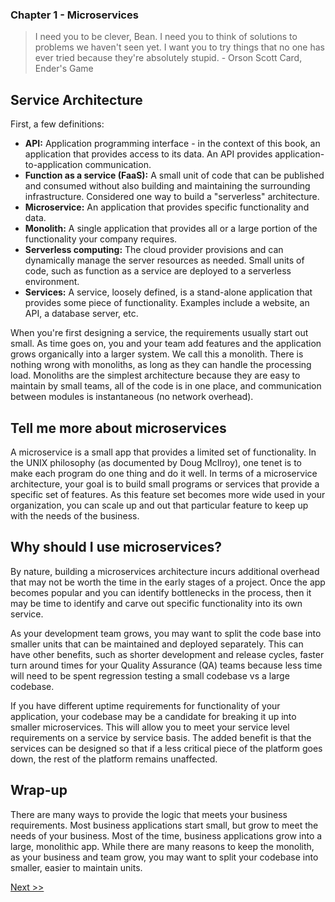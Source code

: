 ### Chapter 1 - Microservices

> I need you to be clever, Bean. I need you to think of solutions to problems we haven't seen yet. I want you to try things that no one has ever tried because they're absolutely stupid. - Orson Scott Card, Ender's Game

## Service Architecture

First, a few definitions:

* **API:** Application programming interface - in the context of this book, an application that provides access to its data. An API provides application-to-application communication.
* **Function as a service (FaaS):** A small unit of code that can be published and consumed without also building and maintaining the surrounding infrastructure. Considered one way to build a "serverless" architecture.
* **Microservice:** An application that provides specific functionality and data.
* **Monolith:** A single application that provides all or a large portion of the functionality your company requires.
* **Serverless computing:** The cloud provider provisions and can dynamically manage the server resources as needed. Small units of code, such as function as a service are deployed to a serverless environment.
* **Services:** A service, loosely defined, is a stand-alone application that provides some piece of functionality. Examples include a website, an API, a database server, etc.

When you're first designing a service, the requirements usually start out small. As time goes on, you and your team add features and the application grows organically into a larger system. We call this a monolith. There is nothing wrong with monoliths, as long as they can handle the processing load. Monoliths are the simplest architecture because they are easy to maintain by small teams, all of the code is in one place, and communication between modules is instantaneous (no network overhead).

## Tell me more about microservices

A microservice is a small app that provides a limited set of functionality. In the UNIX philosophy (as documented by Doug McIlroy), one tenet is to make each program do one thing and do it well. In terms of a microservice architecture, your goal is to build small programs or services that provide a specific set of features. As this feature set becomes more wide used in your organization, you can scale up and out that particular feature to keep up with the needs of the business.

## Why should I use microservices?

By nature, building a microservices architecture incurs additional overhead that may not be worth the time in the early stages of a project. Once the app becomes popular and you can identify bottlenecks in the process, then it may be time to identify and carve out specific functionality into its own service.

As your development team grows, you may want to split the code base into smaller units that can be maintained and deployed separately. This can have other benefits, such as shorter development and release cycles, faster turn around times for your Quality Assurance (QA) teams because less time will need to be spent regression testing a small codebase vs a large codebase.

If you have different uptime requirements for functionality of your application, your codebase may be a candidate for breaking it up into smaller microservices. This will allow you to meet your service level requirements on a service by service basis. The added benefit is that the services can be designed so that if a less critical piece of the platform goes down, the rest of the platform remains unaffected.

## Wrap-up

There are many ways to provide the logic that meets your business requirements. Most business applications start small, but grow to meet the needs of your business. Most of the time, business applications grow into a large, monolithic app. While there are many reasons to keep the monolith, as your business and team grow, you may want to split your codebase into smaller, easier to maintain units.

[Next >>](030-chapter-02.md)
